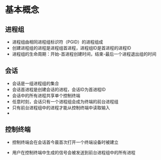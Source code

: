 # 基本概念

## 进程组

* 进程组由相同进程组标识符（PGID）的进程组成
* 创建进程组的进程是进程组首进程，进程组ID是首进程的进程ID
* 进程组的生命周期：开始-首进程创建时间，结束-最后一个进程退出组的时间



## 会话

* 会话是一组进程组的集合
* 会话首进程是创建会话的进程，会话ID为首进程ID
* 会话中的所有进程共享单个控制终端
* 任意时刻，会话只有一个进程组会成为终端的前台进程组
* 只有前台进程组中的进程才能从控制终端中读取输入
* 



## 控制终端

* 控制终端会在会话首今晨首次打开一个终端设备时被建立

* 用户在控制终端中生成的信号会被发送到前台进程组中的所有进程

  